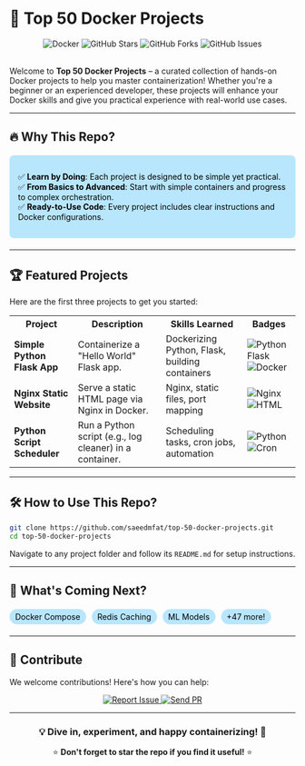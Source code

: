 # 🚀 Top 50 Docker Projects  

<div align="center">
  <img src="https://img.shields.io/badge/Docker-2496ED?style=for-the-badge&logo=docker&logoColor=white" alt="Docker">
  <img src="https://img.shields.io/github/stars/saeedmfat/top-50-docker-projects?style=for-the-badge" alt="GitHub Stars">
  <img src="https://img.shields.io/github/forks/saeedmfat/top-50-docker-projects?style=for-the-badge" alt="GitHub Forks">
  <img src="https://img.shields.io/github/issues/saeedmfat/top-50-docker-projects?style=for-the-badge" alt="GitHub Issues">
</div>

<br>

Welcome to **Top 50 Docker Projects** – a curated collection of hands-on Docker projects to help you master containerization! Whether you're a beginner or an experienced developer, these projects will enhance your Docker skills and give you practical experience with real-world use cases.

---

## 🔥 Why This Repo?

<div style="background-color: #b8e6fcff; color: black  ; padding: 15px; border-radius: 8px; margin: 20px 0;">
  <ul style="list-style-type: none; padding-left: 0;">
    <li>✅ <strong>Learn by Doing</strong>: Each project is designed to be simple yet practical.</li>
    <li>✅ <strong>From Basics to Advanced</strong>: Start with simple containers and progress to complex orchestration.</li>
    <li>✅ <strong>Ready-to-Use Code</strong>: Every project includes clear instructions and Docker configurations.</li>
  </ul>
</div>

---

## 🏆 Featured Projects

Here are the first three projects to get you started:

<table >
  <tr>
    <th>Project</th>
    <th>Description</th>
    <th>Skills Learned</th>
    <th>Badges</th>
  </tr>
  <tr>
    <td><strong>Simple Python Flask App</strong></td>
    <td>Containerize a "Hello World" Flask app.</td>
    <td>Dockerizing Python, Flask, building containers</td>
    <td>
      <img src="https://img.shields.io/badge/Python-Flask-000000?style=flat&logo=python" alt="Python Flask">
      <img src="https://img.shields.io/badge/Docker-Container-2496ED?style=flat&logo=docker" alt="Docker">
    </td>
  </tr>
  <tr>
    <td><strong>Nginx Static Website</strong></td>
    <td>Serve a static HTML page via Nginx in Docker.</td>
    <td>Nginx, static files, port mapping</td>
    <td>
      <img src="https://img.shields.io/badge/Nginx-009639?style=flat&logo=nginx" alt="Nginx">
      <img src="https://img.shields.io/badge/Static-HTML-E34F26?style=flat&logo=html5" alt="HTML">
    </td>
  </tr>
  <tr>
    <td><strong>Python Script Scheduler</strong></td>
    <td>Run a Python script (e.g., log cleaner) in a container.</td>
    <td>Scheduling tasks, cron jobs, automation</td>
    <td>
      <img src="https://img.shields.io/badge/Python-Script-3776AB?style=flat&logo=python" alt="Python">
      <img src="https://img.shields.io/badge/Cron-Jobs-000000?style=flat" alt="Cron">
    </td>
  </tr>
</table>

---

## 🛠️ How to Use This Repo?

```sh
git clone https://github.com/saeedmfat/top-50-docker-projects.git
cd top-50-docker-projects
```

Navigate to any project folder and follow its `README.md` for setup instructions.

---

## 🚧 What's Coming Next?

<div style="display: flex; flex-wrap: wrap; gap: 10px; margin: 20px 0;">
  <span style="background: #b8e6fcff;color : black ; padding: 5px 10px; border-radius: 20px;">Docker Compose</span>
  <span style="background: #b8e6fcff; color : black ; padding: 5px 10px; border-radius: 20px;">Redis Caching</span>
  <span style="background: #b8e6fcff; color : black ; padding: 5px 10px; border-radius: 20px;">ML Models</span>
  <span style="background: #b8e6fcff; color : black ; padding: 5px 10px; border-radius: 20px;">+47 more!</span>
</div>

---

## 🤝 Contribute

We welcome contributions! Here's how you can help:

<div align="center">
  <a href="https://github.com/saeedmfat/top-50-docker-projects/issues">
    <img src="https://img.shields.io/badge/Report-Issue-red?style=for-the-badge" alt="Report Issue">
  </a>
  <a href="https://github.com/saeedmfat/top-50-docker-projects/pulls">
    <img src="https://img.shields.io/badge/Send-PR-blue?style=for-the-badge" alt="Send PR">
  </a>
</div>

---

<div align="center">
  <h3>💡 Dive in, experiment, and happy containerizing! 🐳</h3>
  <p>⭐ <strong>Don't forget to star the repo if you find it useful!</strong> ⭐</p>
</div>
